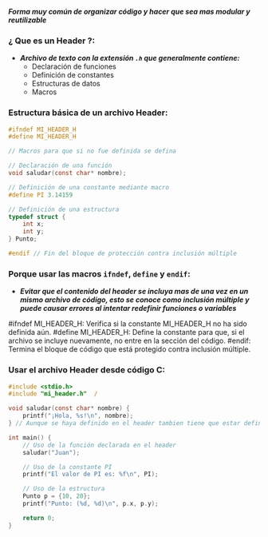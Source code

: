 ***Forma muy común de organizar código y hacer que sea mas modular y reutilizable***

### ¿ Que es un Header ?:

- ***Archivo de texto con la extensión `.h` que generalmente contiene:***
	- Declaración de funciones
	- Definición de constantes
	- Estructuras de datos
	- Macros

### Estructura básica de un archivo Header:

```c
#ifndef MI_HEADER_H    
#define MI_HEADER_H   

// Macros para que si no fue definida se defina

// Declaración de una función
void saludar(const char* nombre);

// Definición de una constante mediante macro
#define PI 3.14159

// Definición de una estructura
typedef struct {
    int x;
    int y;
} Punto;

#endif // Fin del bloque de protección contra inclusión múltiple
```

### Porque usar las macros `ifndef`, `define` y `endif`:
- ***Evitar que el contenido del header se incluya mas de una vez en un mismo archivo de código, esto se conoce como inclusión múltiple y puede causar errores al intentar redefinir funciones o variables***

#ifndef MI_HEADER_H: Verifica si la constante MI_HEADER_H no ha sido definida aún.
#define MI_HEADER_H: Define la constante para que, si el archivo se incluye nuevamente, no entre en la sección del código.
#endif: Termina el bloque de código que está protegido contra inclusión múltiple.

### Usar el archivo Header desde código C:

```c
#include <stdio.h>
#include "mi_header.h"  /

void saludar(const char* nombre) {
    printf("¡Hola, %s!\n", nombre);
} // Aunque se haya definido en el header tambien tiene que estar definido en el codigo fuente

int main() {
    // Uso de la función declarada en el header
    saludar("Juan");

    // Uso de la constante PI
    printf("El valor de PI es: %f\n", PI);

    // Uso de la estructura
    Punto p = {10, 20};
    printf("Punto: (%d, %d)\n", p.x, p.y);

    return 0;
}
```